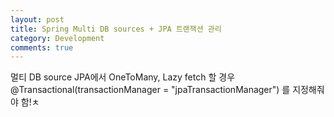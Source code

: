 ```yaml
---
layout: post
title: Spring Multi DB sources + JPA 트랜잭션 관리
category: Development
comments: true
---
```



멀티 DB source JPA에서 OneToMany, Lazy fetch 할 경우 @Transactional(transactionManager = "jpaTransactionManager") 를 지정해줘야 함!ㅊ